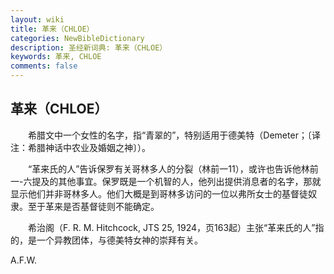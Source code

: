 ```yaml
---
layout: wiki
title: 革来（CHLOE）
categories: NewBibleDictionary
description: 圣经新词典: 革来（CHLOE）
keywords: 革来, CHLOE
comments: false
---
```


## 革来（CHLOE）

　　希腊文中一个女性的名字，指“青翠的”，特别适用于德美特（Demeter；〔译注：希腊神话中农业及婚姻之神〕）。

　　“革来氏的人”告诉保罗有关哥林多人的分裂（林前一11），或许也告诉他林前一-六提及的其他事宜。保罗既是一个机智的人，他列出提供消息者的名字，那就显示他们并非哥林多人。他们大概是到哥林多访问的一位以弗所女士的基督徒奴隶。至于革来是否基督徒则不能确定。

　　希治阁（F. R. M. Hitchcock, JTS 25, 1924，页163起）主张“革来氏的人”指的，是一个异教团体，与德美特女神的崇拜有关。

A.F.W.






